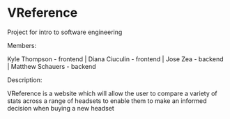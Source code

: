 # VReference
Project for intro to software engineering

Members: 

Kyle Thompson - frontend | Diana Ciuculin - frontend | Jose Zea - backend | Matthew Schauers - backend

Description: 

VReference is a website which will allow the user to compare a variety of stats across a range of headsets to enable them to make an informed decision when buying a new headset
